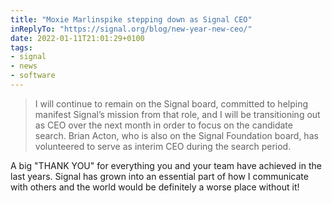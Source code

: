 ```yaml
---
title: "Moxie Marlinspike stepping down as Signal CEO"
inReplyTo: "https://signal.org/blog/new-year-new-ceo/"
date: 2022-01-11T21:01:29+0100
tags:
- signal
- news
- software
---
```

> I will continue to remain on the Signal board, committed to helping manifest Signal’s mission from that role, and I will be transitioning out as CEO over the next month in order to focus on the candidate search. Brian Acton, who is also on the Signal Foundation board, has volunteered to serve as interim CEO during the search period.

A big "THANK YOU" for everything you and your team have achieved in the last years. Signal has grown into an essential part of how I communicate with others and the world would be definitely a worse place without it!